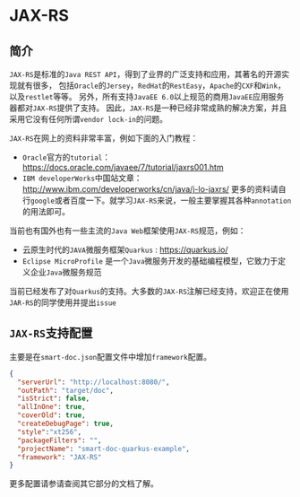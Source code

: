 # JAX-RS
## 简介
`JAX-RS`是标准的`Java REST API`，得到了业界的广泛支持和应用，其著名的开源实现就有很多，
包括`Oracle`的`Jersey`，`RedHat`的`RestEasy`，`Apache`的`CXF`和`Wink`，以及`restlet`等等。
另外，所有支持`JavaEE 6.0`以上规范的商用`JavaEE`应用服务器都对`JAX-RS`提供了支持。
因此，`JAX-RS`是一种已经非常成熟的解决方案，并且采用它没有任何所谓`vendor lock-in`的问题。

`JAX-RS`在网上的资料非常丰富，例如下面的入门教程：

- `Oracle`官方的`tutorial`：https://docs.oracle.com/javaee/7/tutorial/jaxrs001.htm
- `IBM developerWorks`中国站文章：http://www.ibm.com/developerworks/cn/java/j-lo-jaxrs/
更多的资料请自行`google`或者百度一下。就学习`JAX-RS`来说，一般主要掌握其各种`annotation`的用法即可。

当前也有国外也有一些主流的`Java Web`框架使用`JAX-RS`规范，例如：
- 云原生时代的`JAVA`微服务框架`Quarkus` : https://quarkus.io/
- `Eclipse MicroProfile` 是一个`Java`微服务开发的基础编程模型，它致力于定义企业`Java`微服务规范

当前已经发布了对`Quarkus`的支持。大多数的`JAX-RS`注解已经支持，欢迎正在使用`JAR-RS`的同学使用并提出`issue`
## `JAX-RS`支持配置
主要是在`smart-doc.json`配置文件中增加`framework`配置。
```json
{
  "serverUrl": "http://localhost:8080/",
  "outPath": "target/doc",
  "isStrict": false,
  "allInOne": true,
  "coverOld": true,
  "createDebugPage": true,
  "style":"xt256",
  "packageFilters": "",
  "projectName": "smart-doc-quarkus-example",
  "framework": "JAX-RS"
}
```
更多配置请参请查阅其它部分的文档了解。
